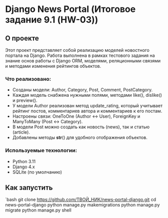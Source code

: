 # Django News Portal (Итоговое задание 9.1 (HW-03))

## О проекте

Этот проект представляет собой реализацию моделей новостного портала на Django. Работа выполнена в рамках тестового задания на знание основ работы с Django ORM, моделями, реляционными связями и методами изменения рейтингов объектов.

### Что реализовано:

- Созданы модели: Author, Category, Post, Comment, PostCategory.
- Каждая модель снабжена нужными полями, методами like(), dislike() и preview().
- У модели Author реализован метод update_rating, который учитывает рейтинг постов, комментариев автора и комментариев к его постам.
- Настроены связи: OneToOne (Author ↔ User), ForeignKey и ManyToMany (Post ↔ Category).
- В модели Post можно создать как новость (news), так и статью (article).
- Добавлены методы __str__() для удобного отображения объектов.

### Используемые технологии:

- Python 3.11
- Django 4.x
- SQLite (по умолчанию)

## Как запустить

`bash
git clone https://github.com/ТВОЙ_НИК/news-portal-django.git
cd news-portal-django
python manage.py makemigrations
python manage.py migrate
python manage.py shell
